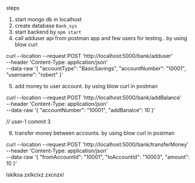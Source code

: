 steps 
1. start mongo db in localhost 
2. create database `Bank_sys` 
3. start backend by `npm start`
4. call adduser api from postman app and few users for testing . by using blow curl 

curl --location --request POST 'http://localhost:5000/bank/adduser' \
--header 'Content-Type: application/json' \
--data-raw '{
    "accountType": "BasicSavings",
    "accountNumber": "10001",
    "username": "robert"
}'


5. add money to user account. by using blow curl in postman 

curl --location --request POST 'http://localhost:5000/bank/addBalance' \
--header 'Content-Type: application/json' \
--data-raw '{
    "accountNumber": "10001",
    "addBanalce": 10
}'

// user-1 commit 3

6.  transfer money between accounts. by using blow curl in postman 

curl --location --request POST 'http://localhost:5000/bank/transferMoney' \
--header 'Content-Type: application/json' \
--data-raw '{
    "fromAccountId": "10001",
    "toAccountId": "10003",
    "amount": 10
}'

lsklksa
zxlkclxz
zxcnzxl
